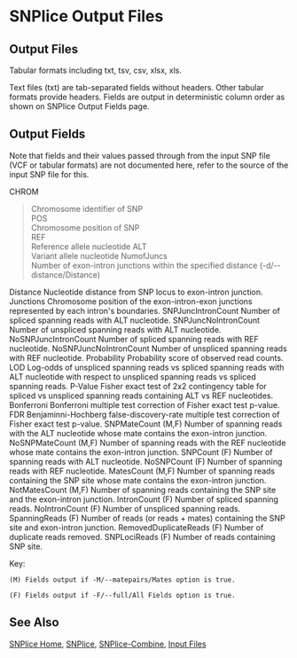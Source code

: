 # SNPlice Output Files

## Output Files

Tabular formats including txt, tsv, csv, xlsx, xls.

Text files (txt) are tab-separated fields without headers. Other tabular formats provide headers. Fields are output in deterministic column order as shown on SNPlice Output Fields page. 

## Output Fields

Note that fields and their values passed through from the input SNP file (VCF or tabular formats) are not documented here, refer to the source of the input SNP file for this.

CHROM  
> Chromosome identifier of SNP  
POS  
> Chromosome position of SNP  
REF  
> Reference allele nucleotide
ALT  
> Variant allele nucleotide
NumofJuncs  
> Number of exon-intron junctions within the specified distance (-d/--distance/Distance)

Distance 	Nucleotide distance from SNP locus to exon-intron junction.
Junctions 	Chromosome position of the exon-intron-exon junctions represented by each intron's boundaries.
SNPJuncIntronCount	Number of spliced spanning reads with ALT nucleotide.
SNPJuncNoIntronCount	Number of unspliced spanning reads with ALT nucleotide.
NoSNPJuncIntronCount	Number of spliced spanning reads with REF nucleotide.
NoSNPJuncNoIntronCount	Number of unspliced spanning reads with REF nucleotide.
Probability	Probability score of observed read counts.
LOD 	Log-odds of unspliced spanning reads vs spliced spanning reads with ALT nucleotide with respect to unspliced spanning reads vs spliced spanning reads.
P-Value	Fisher exact test of 2x2 contingency table for spliced vs unspliced spanning reads containing ALT vs REF nucleotides.
Bonferroni	Bonferroni multiple test correction of Fisher exact test p-value.
FDR	Benjaminni-Hochberg false-discovery-rate multiple test correction of Fisher exact test p-value.
SNPMateCount (M,F)	Number of spanning reads with the ALT nucleotide whose mate contains the exon-intron junction.
NoSNPMateCount (M,F)	Number of spanning reads with the REF nucleotide whose mate contains the exon-intron junction.
SNPCount (F)	Number of spanning reads with ALT nucleotide.
NoSNPCount (F)	Number of spanning reads with REF nucleotide.
MatesCount (M,F)	Number of spanning reads containing the SNP site whose mate contains the exon-intron junction.
NotMatesCount (M,F)	Number of spanning reads containing the SNP site and the exon-intron junction.
IntronCount (F)	Number of spliced spanning reads.
NoIntronCount (F)	Number of unspliced spanning reads.
SpanningReads (F)	Number of reads (or reads + mates) containing the SNP site and exon-intron junction.
RemovedDuplicateReads (F)	Number of duplicate reads removed.
SNPLociReads (F)	Number of reads containing SNP site.

Key:

    (M) Fields output if -M/--matepairs/Mates option is true. 

    (F) Fields output if -F/--full/All Fields option is true. 

## See Also

[SNPlice Home](..), [SNPlice](SNPliceUsage.md), [SNPlice-Combine](SNPliceCombineUsage.md), [Input Files](SNPliceInputFiles.md)


